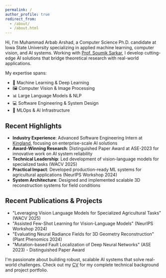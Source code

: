 ```yaml
---
permalink: /
author_profile: true
redirect_from: 
  - /about/
  - /about.html
---
```


Hi, I'm Muhammad Arbab Arshad, a Computer Science Ph.D. candidate at Iowa State University specializing in applied machine learning, computer vision, and AI systems. Working with [Prof. Soumik Sarkar](https://scholar.google.com/citations?user=-rmRjqIAAAAJ&hl=en), I develop cutting-edge AI solutions that bridge theoretical research with real-world applications.

My expertise spans:
- 🤖 Machine Learning & Deep Learning
- 🖼️ Computer Vision & Image Processing
- 📊 Large Language Models & NLP
- 💻 Software Engineering & System Design
- 🔧 MLOps & AI Infrastructure

Recent Highlights
------
- **Industry Experience**: Advanced Software Engineering Intern at [Kingland](https://www.kingland.com/), focusing on enterprise-scale AI solutions
- **Award-Winning Research**: Distinguished Paper Award at ASE-2023 for innovative work on AI system reliability
- **Technical Leadership**: Led development of vision-language models for specialized tasks (WACV 2025)
- **Practical Impact**: Developed production-ready ML systems for agricultural applications (NeurIPS Workshop 2024)
- **System Architecture**: Designed and implemented scalable 3D reconstruction systems for field conditions

Recent Publications & Projects
------
- "Leveraging Vision Language Models for Specialized Agricultural Tasks" (WACV 2025)
- "Assisted Few-Shot Learning for Vision-Language Models" (NeurIPS Workshop 2024)
- "Evaluating Neural Radiance Fields for 3D Geometry Reconstruction" (Plant Phenomics 2024)
- "Mutation-based Fault Localization of Deep Neural Networks" (ASE 2023) - Distinguished Paper Award

I'm passionate about building robust, scalable AI systems that solve real-world challenges. Check out my [CV](https://arbab.dev/files/my-resume.pdf) for my complete technical background and project portfolio.
